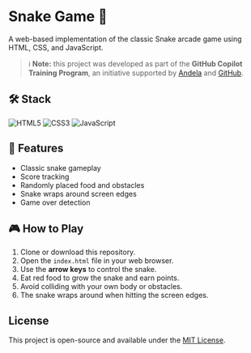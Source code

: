 # Snake Game 🐍

A web-based implementation of the classic Snake arcade game using HTML, CSS, and JavaScript.

> ℹ️ **Note:** this project was developed as part of the **GitHub Copilot Training Program**, an initiative supported by [Andela](https://andela.com/) and [GitHub](https://github.com/).

## 🛠️ Stack

![HTML5](https://img.shields.io/badge/HTML5-E34F26?logo=html5&logoColor=white&style=for-the-badge)
![CSS3](https://img.shields.io/badge/CSS3-1572B6?logo=css3&logoColor=white&style=for-the-badge)
![JavaScript](https://img.shields.io/badge/JavaScript-F7DF1E?logo=javascript&logoColor=black&style=for-the-badge)

## 🚀 Features

- Classic snake gameplay
- Score tracking
- Randomly placed food and obstacles
- Snake wraps around screen edges
- Game over detection

## 🎮 How to Play

1. Clone or download this repository.
2. Open the `index.html` file in your web browser.
3. Use the **arrow keys** to control the snake.
4. Eat red food to grow the snake and earn points.
5. Avoid colliding with your own body or obstacles.
6. The snake wraps around when hitting the screen edges.

## License

This project is open-source and available under the [MIT License](https://opensource.org/license/mit).
